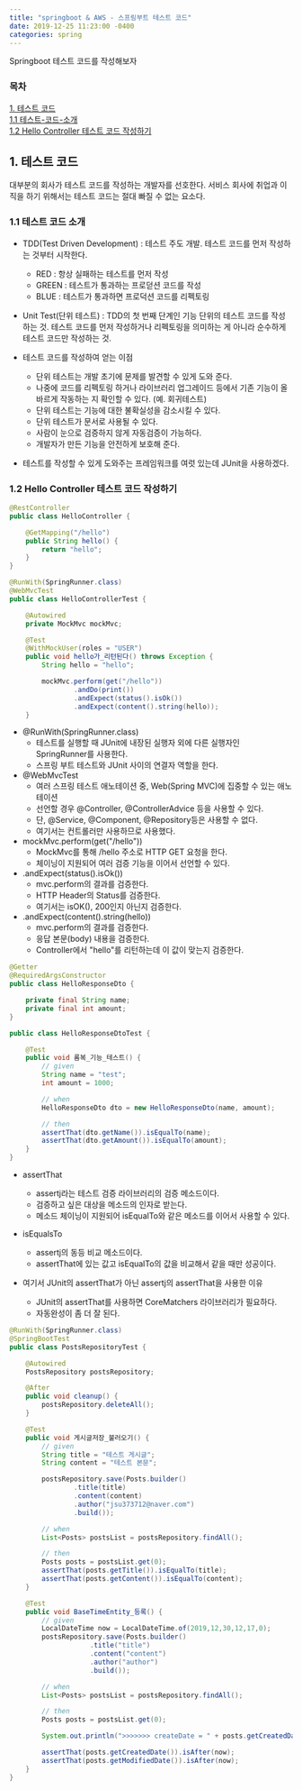 ```yaml
---
title: "springboot & AWS - 스프링부트 테스트 코드"
date: 2019-12-25 11:23:00 -0400
categories: spring
---
```


Springboot 테스트 코드를 작성해보자

### 목차
[1. 테스트 코드](#1-테스트-코드)<br>
[1.1 테스트-코드-소개](#11-테스트-코드-소개)<br>
[1.2 Hello Controller 테스트 코드 작성하기](#12-hello-controller-테스트-코드-작성하기)<br>

## 1. 테스트 코드
대부분의 회사가 테스트 코드를 작성하는 개발자를 선호한다. 서비스 회사에 취업과 이직을 하기 위해서는 테스트 코드는 절대 빠질 수 없는 요소다.

### 1.1 테스트 코드 소개
- TDD(Test Driven Development) : 테스트 주도 개발. 테스트 코드를 먼저 작성하는 것부터 시작한다.
    - RED : 항상 실패하는 테스트를 먼저 작성
    - GREEN : 테스트가 통과하는 프로덛션 코드를 작성
    - BLUE : 테스트가 통과하면 프로덕션 코드를 리펙토링

- Unit Test(단위 테스트) : TDD의 첫 번째 단계인 기능 단위의 테스트 코드를 작성하는 것. 테스트 코드를 먼저 작성하거나 리펙토링을 의미하는 게 아니라 순수하게 테스트 코드만 작성하는 것.

- 테스트 코드를 작성하여 얻는 이점
    - 단위 테스트는 개발 초기에 문제를 발견할 수 있게 도와 준다.
    - 나중에 코드를 리펙토링 하거나 라이브러리 업그레이드 등에서 기존 기능이 올바르게 작동하는 지 확인할 수 있다. (예. 회귀테스트)
    - 단위 테스트는 기능에 대한 불확실성을 감소시킬 수 있다.
    - 단위 테스트가 문서로 사용될 수 있다.
    - 사람이 눈으로 검증하지 않게 자동검증이 가능하다.
    - 개발자가 만든 기능을 안전하게 보호해 준다.

- 테스트를 작성할 수 있게 도와주는 프레임워크를 여럿 있는데 JUnit을 사용하겠다.

### 1.2 Hello Controller 테스트 코드 작성하기

```java
@RestController
public class HelloController {

    @GetMapping("/hello")
    public String hello() {
        return "hello";
    }
}
```
```java
@RunWith(SpringRunner.class)
@WebMvcTest
public class HelloControllerTest {

    @Autowired
    private MockMvc mockMvc;

    @Test
    @WithMockUser(roles = "USER")
    public void hello가_리턴된다() throws Exception {
        String hello = "hello";

        mockMvc.perform(get("/hello"))
                .andDo(print())
                .andExpect(status().isOk())
                .andExpect(content().string(hello));
    }
```
- @RunWith(SpringRunner.class)
    - 테스트를 실행할 때 JUnit에 내장된 실행자 외에 다른 실행자인 SpringRunner를 사용한다.
    - 스프링 부트 테스트와 JUnit 사이의 연결자 역할을 한다.
- @WebMvcTest
    - 여러 스프링 테스트 애노테이션 중, Web(Spring MVC)에 집중할 수 있는 애노테이션
    - 선언할 경우 @Controller, @ControllerAdvice 등을 사용할 수 있다.
    - 단, @Service, @Component, @Repository등은 사용할 수 없다.
    - 여기서는 컨트롤러만 사용하므로 사용했다.
- mockMvc.perform(get("/hello"))
    - MockMvc를 통해 /hello 주소로 HTTP GET 요청을 한다.
    - 체이닝이 지원되어 여러 검증 기능을 이어서 선언할 수 있다.
- .andExpect(status().isOk())
    - mvc.perform의 결과를 검증한다.
    - HTTP Header의 Status를 검증한다.
    - 여기서는 isOK(), 200인지 아닌지 검증한다.
- .andExpect(content().string(hello))
    - mvc.perform의 결과를 검증한다.
    - 응답 본문(body) 내용을 검증한다.
    - Controller에서 "hello"를 리턴하는데 이 값이 맞는지 검증한다.

```java
@Getter
@RequiredArgsConstructor
public class HelloResponseDto {

    private final String name;
    private final int amount;
}
```
```java
public class HelloResponseDtoTest {

    @Test
    public void 롬복_기능_테스트() {
        // given
        String name = "test";
        int amount = 1000;

        // when
        HelloResponseDto dto = new HelloResponseDto(name, amount);

        // then
        assertThat(dto.getName()).isEqualTo(name);
        assertThat(dto.getAmount()).isEqualTo(amount);
    }
}
```
- assertThat
    - assertj라는 테스트 검증 라이브러리의 검증 메소드이다.
    - 검증하고 싶은 대상을 메소드의 인자로 받는다.
    - 메소드 체이닝이 지원되어 isEqualTo와 같은 메소드를 이어서 사용할 수 있다.
- isEqualsTo
    - assertj의 동등 비교 메소드이다.
    - assertThat에 있는 값고 isEqualTo의 값을 비교해서 같을 때만 성공이다.

- 여기서 JUnit의 assertThat가 아닌 assertj의 assertThat을 사용한 이유
    - JUnit의 assertThat를 사용하면 CoreMatchers 라이브러리가 필요하다.
    - 자동완성이 좀 더 잘 된다.

```java
@RunWith(SpringRunner.class)
@SpringBootTest
public class PostsRepositoryTest {

    @Autowired
    PostsRepository postsRepository;

    @After
    public void cleanup() {
        postsRepository.deleteAll();
    }

    @Test
    public void 게시글저장_불러오기() {
        // given
        String title = "테스트 게시글";
        String content = "테스트 본문";

        postsRepository.save(Posts.builder()
                .title(title)
                .content(content)
                .author("jsu373712@naver.com")
                .build());

        // when
        List<Posts> postsList = postsRepository.findAll();

        // then
        Posts posts = postsList.get(0);
        assertThat(posts.getTitle()).isEqualTo(title);
        assertThat(posts.getContent()).isEqualTo(content);
    }

    @Test
    public void BaseTimeEntity_등록() {
        // given
        LocalDateTime now = LocalDateTime.of(2019,12,30,12,17,0);
        postsRepository.save(Posts.builder()
                    .title("title")
                    .content("content")
                    .author("author")
                    .build());

        // when
        List<Posts> postsList = postsRepository.findAll();

        // then
        Posts posts = postsList.get(0);

        System.out.println(">>>>>>> createDate = " + posts.getCreatedDate() + ", modifiedDate = " + posts.getModifiedDate());

        assertThat(posts.getCreatedDate()).isAfter(now);
        assertThat(posts.getModifiedDate()).isAfter(now);
    }
}
```